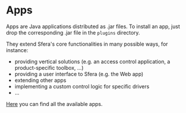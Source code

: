 # Apps

Apps are Java applications distributed as .jar files. To install an app, just drop the corresponding .jar file in the `plugins` directory.

They extend Sfera's core functionalities in many possible ways, for instance:

* providing vertical solutions (e.g. an access control application, a product-specific toolbox, ...)
* providing a user interface to Sfera (e.g. the Web app)
* extending other apps
* implementing a custom control logic for specific drivers
* ...  

[Here](../apps/) you can find all the available apps.